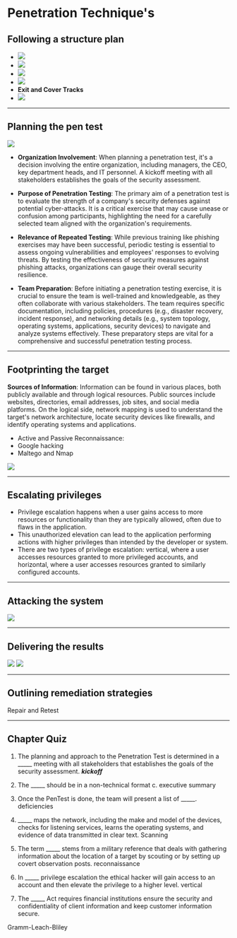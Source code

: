 # Penetration Technique's
## Following a structure plan
- ![](Images/steps+of+pentesting.png)
- ![](Images/Reconaissance.png)
- ![](Images/scan.png)
- ![](Images/gain+and+maintain+access.png)
- **Exit and Cover Tracks**
- ![](Images/reporting.png)




___
## Planning the pen test
![](Images/stakeholder.png)
- **Organization Involvement**: When planning a penetration test, it's a decision involving the entire organization, including managers, the CEO, key department heads, and IT personnel. A kickoff meeting with all stakeholders establishes the goals of the security assessment.

- **Purpose of Penetration Testing**: The primary aim of a penetration test is to evaluate the strength of a company's security defenses against potential cyber-attacks. It is a critical exercise that may cause unease or confusion among participants, highlighting the need for a carefully selected team aligned with the organization's requirements.

- **Relevance of Repeated Testing**: While previous training like phishing exercises may have been successful, periodic testing is essential to assess ongoing vulnerabilities and employees' responses to evolving threats. By testing the effectiveness of security measures against phishing attacks, organizations can gauge their overall security resilience.

- **Team Preparation**: Before initiating a penetration testing exercise, it is crucial to ensure the team is well-trained and knowledgeable, as they often collaborate with various stakeholders. The team requires specific documentation, including policies, procedures (e.g., disaster recovery, incident response), and networking details (e.g., system topology, operating systems, applications, security devices) to navigate and analyze systems effectively. These preparatory steps are vital for a comprehensive and successful penetration testing process.
___
## Footprinting the target
**Sources of Information**: Information can be found in various places, both publicly available and through logical resources. Public sources include websites, directories, email addresses, job sites, and social media platforms. On the logical side, network mapping is used to understand the target's network architecture, locate security devices like firewalls, and identify operating systems and applications.
- Active and Passive  Reconnaissance: 
- Google hacking
- Maltego and Nmap

![](Images/information+gathering+report.png)
___
## Escalating privileges
 - Privilege escalation happens when a user gains access to more resources or functionality than they are typically allowed, often due to flaws in the application.
 - This unauthorized elevation can lead to the application performing actions with higher privileges than intended by the developer or system. 
 - There are two types of privilege escalation: vertical, where a user accesses resources granted to more privileged accounts, and horizontal, where a user accesses resources granted to similarly configured accounts.




___
## Attacking the system

![](Images/law+protect+data.png)
___
## Delivering the results
![](Images/sumz+report.png)
![](Images/tech+detail+delivery.png)


___
## Outlining remediation strategies
Repair and Retest
___
## Chapter Quiz 

1. The planning and approach to the Penetration Test is determined in a _____ meeting with all stakeholders that establishes the goals of the security assessment.
***kickoff***

2. The _____ should be in a non-technical format
c. executive summary

3. Once the PenTest is done, the team will present a list of _____.
deficiencies

4. _____ maps the network, including the make and model of the devices, checks for listening services, learns the operating systems, and evidence of data transmitted in clear text.
Scanning

5. The term _____ stems from a military reference that deals with gathering information about the location of a target by scouting or by setting up covert observation posts.
reconnaissance

6. In _____ privilege escalation the ethical hacker will gain access to an account and then elevate the privilege to a higher level.
vertical

7. The _____ Act requires financial institutions ensure the security and confidentiality of client information and keep customer information secure.

Gramm-Leach-Bliley